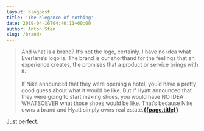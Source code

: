 ```yaml
---
layout: blogpost
title: 'The elegance of nothing'
date: 2019-04-16T04:40:11+00:00
author: Anton Sten
slug: /brand/
---
```


>And what is a brand? It’s not the logo, certainly. I have no idea what Everlane’s logo is. The brand is our shorthand for the feelings that an experience creates, the promises that a product or service brings with it.
<br /><br />
If Nike announced that they were opening a hotel, you’d have a pretty good guess about what it would be like. But if Hyatt announced that they were going to start making shoes, you would have NO IDEA WHATSOEVER what those shoes would be like. That’s because Nike owns a brand and Hyatt simply owns real estate.**[{{page.title}}](https://seths.blog/2019/04/the-elegance-of-nothing/)**

Just perfect.
